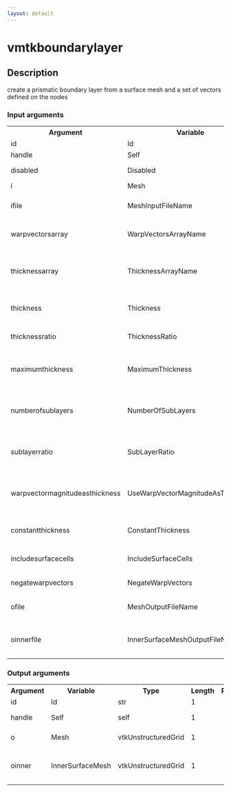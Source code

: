 ```yaml
---
layout: default
---
```

<h1>vmtkboundarylayer</h1>
<h2>Description</h2>
create a prismatic boundary layer from a surface mesh and a set of vectors defined on the nodes
<h3>Input arguments</h3>
<table class="vmtkscripts">
<tr>
<th>Argument</th><th>Variable</th><th>Type</th><th>Length</th><th>Range</th><th>Default</th><th>Description</th>
</tr>
<tr><td>id</td><td>Id</td><td>str</td><td>1</td><td></td><td>0</td><td>script id</td>
</tr>
<tr><td>handle</td><td>Self</td><td>self</td><td>1</td><td></td><td></td><td>handle to self</td>
</tr>
<tr><td>disabled</td><td>Disabled</td><td>bool</td><td>1</td><td></td><td>0</td><td>disable execution and piping</td>
</tr>
<tr><td>i</td><td>Mesh</td><td>vtkUnstructuredGrid</td><td>1</td><td></td><td></td><td>the input mesh</td>
</tr>
<tr><td>ifile</td><td>MeshInputFileName</td><td>str</td><td>1</td><td></td><td></td><td>filename for the default Mesh reader</td>
</tr>
<tr><td>warpvectorsarray</td><td>WarpVectorsArrayName</td><td>str</td><td>1</td><td></td><td></td><td>name of the array where warp vectors are stored</td>
</tr>
<tr><td>thicknessarray</td><td>ThicknessArrayName</td><td>str</td><td>1</td><td></td><td></td><td>name of the array where scalars defining boundary layer thickness are stored</td>
</tr>
<tr><td>thickness</td><td>Thickness</td><td>float</td><td>1</td><td></td><td>1.0</td><td>value of constant boundary layer thickness</td>
</tr>
<tr><td>thicknessratio</td><td>ThicknessRatio</td><td>float</td><td>1</td><td>(0.0,)</td><td>0.1</td><td>multiplying factor for boundary layer thickness</td>
</tr>
<tr><td>maximumthickness</td><td>MaximumThickness</td><td>float</td><td>1</td><td></td><td>10000000000.0</td><td>maximum allowed value for boundary layer thickness</td>
</tr>
<tr><td>numberofsublayers</td><td>NumberOfSubLayers</td><td>int</td><td>1</td><td>(0,)</td><td>1</td><td>number of sublayers which the boundary layer has to be made of</td>
</tr>
<tr><td>sublayerratio</td><td>SubLayerRatio</td><td>float</td><td>1</td><td>(0.0,)</td><td>1.0</td><td>ratio between the thickness of two successive boundary layers</td>
</tr>
<tr><td>warpvectormagnitudeasthickness</td><td>UseWarpVectorMagnitudeAsThickness</td><td>bool</td><td>1</td><td></td><td>0</td><td>compute boundary layer thickness as the norm of warp vectors</td>
</tr>
<tr><td>constantthickness</td><td>ConstantThickness</td><td>bool</td><td>1</td><td></td><td>0</td><td>toggle constant boundary layer thickness</td>
</tr>
<tr><td>includesurfacecells</td><td>IncludeSurfaceCells</td><td>bool</td><td>1</td><td></td><td>1</td><td>include surface cells in output mesh</td>
</tr>
<tr><td>negatewarpvectors</td><td>NegateWarpVectors</td><td>bool</td><td>1</td><td></td><td>0</td><td>flip the orientation of warp vectors</td>
</tr>
<tr><td>ofile</td><td>MeshOutputFileName</td><td>str</td><td>1</td><td></td><td></td><td>filename for the default Mesh writer</td>
</tr>
<tr><td>oinnerfile</td><td>InnerSurfaceMeshOutputFileName</td><td>str</td><td>1</td><td></td><td></td><td>filename for the default InnerSurfaceMesh writer</td>
</tr>
</table><h3>Output arguments</h3>
<table class="vmtkscripts">
<tr>
<th>Argument</th><th>Variable</th><th>Type</th><th>Length</th><th>Range</th><th>Default</th><th>Description</th>
</tr>
<tr><td>id</td><td>Id</td><td>str</td><td>1</td><td></td><td>0</td><td>script id</td>
</tr>
<tr><td>handle</td><td>Self</td><td>self</td><td>1</td><td></td><td></td><td>handle to self</td>
</tr>
<tr><td>o</td><td>Mesh</td><td>vtkUnstructuredGrid</td><td>1</td><td></td><td></td><td>the output mesh</td>
</tr>
<tr><td>oinner</td><td>InnerSurfaceMesh</td><td>vtkUnstructuredGrid</td><td>1</td><td></td><td></td><td>the output inner surface mesh</td>
</tr>
</table>
